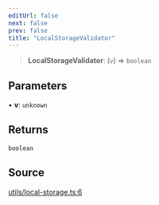 ```yaml
---
editUrl: false
next: false
prev: false
title: "LocalStorageValidator"
---
```


> **LocalStorageValidator**: (`v`) => `boolean`

## Parameters

• **v**: `unknown`

## Returns

`boolean`

## Source

[utils/local-storage.ts:6](https://github.com/nodenogg-in/alpha-p2p/blob/e46703f/packages/statekit/src/utils/local-storage.ts#L6)
